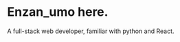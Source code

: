 # Enzan_umo here.

A full-stack web developer, familiar with python and React.

<!---
enzanumo/enzanumo is a ✨ special ✨ repository because its `README.md` (this file) appears on your GitHub profile.
You can click the Preview link to take a look at your changes.
--->
